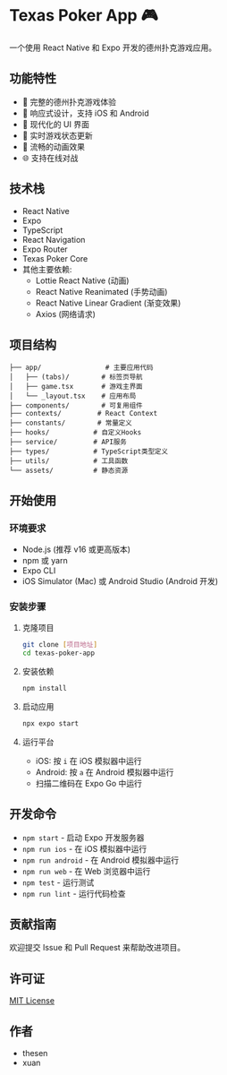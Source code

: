 # Texas Poker App 🎮

一个使用 React Native 和 Expo 开发的德州扑克游戏应用。

## 功能特性

- 🎲 完整的德州扑克游戏体验
- 📱 响应式设计，支持 iOS 和 Android
- 🎨 现代化的 UI 界面
- 🔄 实时游戏状态更新
- 🎯 流畅的动画效果
- 🌐 支持在线对战

## 技术栈

- React Native
- Expo
- TypeScript
- React Navigation
- Expo Router
- Texas Poker Core
- 其他主要依赖:
  - Lottie React Native (动画)
  - React Native Reanimated (手势动画)
  - React Native Linear Gradient (渐变效果)
  - Axios (网络请求)

## 项目结构

```
├── app/                # 主要应用代码
│   ├── (tabs)/        # 标签页导航
│   ├── game.tsx       # 游戏主界面
│   └── _layout.tsx    # 应用布局
├── components/        # 可复用组件
├── contexts/         # React Context
├── constants/        # 常量定义
├── hooks/           # 自定义Hooks
├── service/         # API服务
├── types/           # TypeScript类型定义
├── utils/           # 工具函数
└── assets/          # 静态资源
```

## 开始使用

### 环境要求

- Node.js (推荐 v16 或更高版本)
- npm 或 yarn
- Expo CLI
- iOS Simulator (Mac) 或 Android Studio (Android 开发)

### 安装步骤

1. 克隆项目

   ```bash
   git clone [项目地址]
   cd texas-poker-app
   ```

2. 安装依赖

   ```bash
   npm install
   ```

3. 启动应用

   ```bash
   npx expo start
   ```

4. 运行平台
   - iOS: 按 `i` 在 iOS 模拟器中运行
   - Android: 按 `a` 在 Android 模拟器中运行
   - 扫描二维码在 Expo Go 中运行

## 开发命令

- `npm start` - 启动 Expo 开发服务器
- `npm run ios` - 在 iOS 模拟器中运行
- `npm run android` - 在 Android 模拟器中运行
- `npm run web` - 在 Web 浏览器中运行
- `npm test` - 运行测试
- `npm run lint` - 运行代码检查

## 贡献指南

欢迎提交 Issue 和 Pull Request 来帮助改进项目。

## 许可证

[MIT License](LICENSE)

## 作者

- thesen
- xuan
